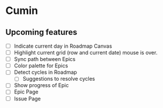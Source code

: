 # Cumin
## Upcoming features
- [ ] Indicate current day in Roadmap Canvas
- [ ] Highlight current grid (row and current date) mouse is over.
- [ ] Sync path between Epics
- [ ] Color palette for Epics
- [ ] Detect cycles in Roadmap
	- [ ] Suggestions to resolve cycles
- [ ] Show progress of Epic
- [ ] Epic Page
- [ ] Issue Page